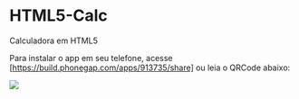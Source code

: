 HTML5-Calc
==========

Calculadora em HTML5

Para instalar o app em seu telefone, acesse [https://build.phonegap.com/apps/913735/share] ou leia o QRCode abaixo:

<img src="https://chart.googleapis.com/chart?chs=300x300&cht=qr&chl=http://build.phonegap.com/apps/913735/install/?qr_key=pyMzCCE2rqBn8vWTS7gV&chld=L|1&choe=UTF-8">
